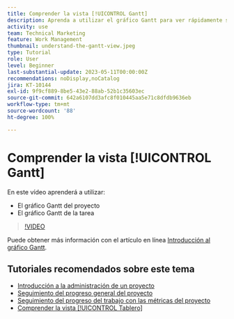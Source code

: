 ```yaml
---
title: Comprender la vista [!UICONTROL Gantt]
description: Aprenda a utilizar el gráfico Gantt para ver rápidamente sus tareas y proyectos desde un nivel alto con una cantidad de detalles sorprendentes.
activity: use
team: Technical Marketing
feature: Work Management
thumbnail: understand-the-gantt-view.jpeg
type: Tutorial
role: User
level: Beginner
last-substantial-update: 2023-05-11T00:00:00Z
recommendations: noDisplay,noCatalog
jira: KT-10144
exl-id: 9f9cf889-8be5-43e2-88ab-52b1c35603ec
source-git-commit: 642a6107dd3afc8f010445aa5e71c8dfdb9636eb
workflow-type: tm+mt
source-wordcount: '88'
ht-degree: 100%

---
```


# Comprender la vista [!UICONTROL Gantt]

En este vídeo aprenderá a utilizar:

* El gráfico Gantt del proyecto
* El gráfico Gantt de la tarea

>[!VIDEO](https://video.tv.adobe.com/v/3419304/?quality=12&learn=on)

Puede obtener más información con el artículo en línea [Introducción al gráfico Gantt](https://experienceleague.adobe.com/docs/workfront/using/manage-work/the-gantt-chart/gantt-chart-overview/get-started-with-gantt.html?lang=es).

## Tutoriales recomendados sobre este tema

* [Introducción a la administración de un proyecto](/help/manage-work/projects/getting-started-manage-a-project.md)
* [Seguimiento del progreso general del proyecto](/help/manage-work/projects/track-overall-project-progress.md)
* [Seguimiento del progreso del trabajo con las métricas del proyecto](/help/manage-work/projects/track-work-progress-with-project-metrics.md)
* [Comprender la vista [!UICONTROL Tablero]](/help/manage-work/projects/understand-the-board-view.md)
